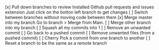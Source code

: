 [x] Pull down branches to review
      Installed Github pull requests and issues extension
      Just click on the botton left branch to get changes
[ ] Switch between branches without moving code between them
[x] Merge master into my branch
      Go to branch > Merge from Main.
[ ] Merge other branch into my branch
[ ] Squash all my commits into 1
[ ] Remove an unwanted commit
[ ] Go back to a pushed commit 
[ ] Remove unwanted files (from a pushed commit)
[ ] Cherry Pick a commit from one branch to another
[ ] Reset a branch to be the same as a remote branch

